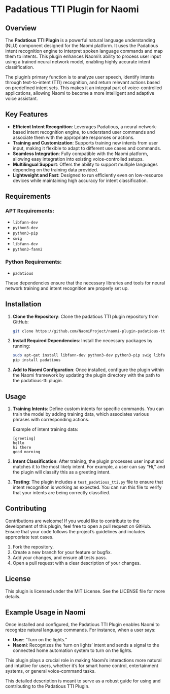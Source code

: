 


# Padatious TTI Plugin for Naomi

## Overview

The **Padatious TTI Plugin** is a powerful natural language understanding (NLU) component designed for the Naomi platform. It uses the Padatious intent recognition engine to interpret spoken language commands and map them to intents. This plugin enhances Naomi’s ability to process user input using a trained neural network model, enabling highly accurate intent classification.

The plugin’s primary function is to analyze user speech, identify intents through text-to-intent (TTI) recognition, and return relevant actions based on predefined intent sets. This makes it an integral part of voice-controlled applications, allowing Naomi to become a more intelligent and adaptive voice assistant.

## Key Features

- **Efficient Intent Recognition**: Leverages Padatious, a neural network-based intent recognition engine, to understand user commands and associate them with the appropriate responses or actions.
- **Training and Customization**: Supports training new intents from user input, making it flexible to adapt to different use cases and commands.
- **Seamless Integration**: Fully compatible with the Naomi platform, allowing easy integration into existing voice-controlled setups.
- **Multilingual Support**: Offers the ability to support multiple languages depending on the training data provided.
- **Lightweight and Fast**: Designed to run efficiently even on low-resource devices while maintaining high accuracy for intent classification.

## Requirements

### APT Requirements:
- `libfann-dev`
- `python3-dev`
- `python3-pip`
- `swig`
- `libfann-dev`
- `python3-fann2`

### Python Requirements:
- `padatious`

These dependencies ensure that the necessary libraries and tools for neural network training and intent recognition are properly set up.

## Installation

1. **Clone the Repository**: Clone the padatious TTI plugin repository from GitHub:
   ```bash
   git clone https://github.com/NaomiProject/naomi-plugin-padatious-tti.git
   ```

2. **Install Required Dependencies**: Install the necessary packages by running:
   ```bash
   sudo apt-get install libfann-dev python3-dev python3-pip swig libfann-dev python3-fann2
   pip install padatious
   ```

3. **Add to Naomi Configuration**: Once installed, configure the plugin within the Naomi framework by updating the plugin directory with the path to the padatious-tti plugin.

## Usage

1. **Training Intents**: Define custom intents for specific commands. You can train the model by adding training data, which associates various phrases with corresponding actions.

   Example of intent training data:
   ```plaintext
   [greeting]
   hello
   hi there
   good morning
   ```

2. **Intent Classification**: After training, the plugin processes user input and matches it to the most likely intent. For example, a user can say “Hi,” and the plugin will classify this as a greeting intent.

3. **Testing**: The plugin includes a `test_padatious_tti.py` file to ensure that intent recognition is working as expected. You can run this file to verify that your intents are being correctly classified.

## Contributing

Contributions are welcome! If you would like to contribute to the development of this plugin, feel free to open a pull request on GitHub. Ensure that your code follows the project’s guidelines and includes appropriate test cases.

1. Fork the repository.
2. Create a new branch for your feature or bugfix.
3. Add your changes, and ensure all tests pass.
4. Open a pull request with a clear description of your changes.

## License

This plugin is licensed under the MIT License. See the LICENSE file for more details.

## Example Usage in Naomi

Once installed and configured, the Padatious TTI Plugin enables Naomi to recognize natural language commands. For instance, when a user says:

- **User**: “Turn on the lights.”
- **Naomi**: Recognizes the ‘turn on lights’ intent and sends a signal to the connected home automation system to turn on the lights.

This plugin plays a crucial role in making Naomi’s interactions more natural and intuitive for users, whether it’s for smart home control, entertainment systems, or general voice-command tasks.

This detailed description is meant to serve as a robust guide for using and contributing to the Padatious TTI Plugin.
```

